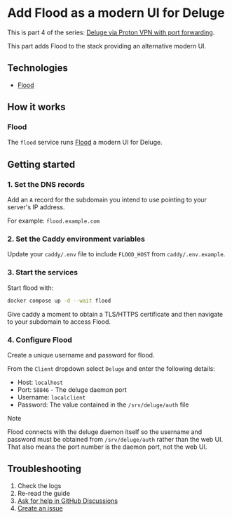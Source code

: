 # Add Flood as a modern UI for Deluge

This is part 4 of the series: [Deluge via Proton VPN with port forwarding](https://github.com/RogueOneEcho/how-to-setup-deluge-with-protonvpn-portforward).

This part adds Flood to the stack providing an alternative modern UI.

## Technologies
- [Flood](https://github.com/jesec/flood)

## How it works

### Flood

The `flood` service runs [Flood](https://github.com/jesec/flood) a modern UI for Deluge.

## Getting started

### 1. Set the DNS records

Add an `A` record for the subdomain you intend to use pointing to your server's IP address.

For example: `flood.example.com`

### 2. Set the Caddy environment variables

Update your `caddy/.env` file to include `FLOOD_HOST` from `caddy/.env.example`.

### 3. Start the services

Start flood with:

```bash
docker compose up -d --wait flood
```

Give caddy a moment to obtain a TLS/HTTPS certificate and then navigate to your subdomain to access Flood.

### 4. Configure Flood

Create a unique username and password for flood.

From the `Client` dropdown select `Deluge` and enter the following details:

- Host: `localhost`
- Port: `58846` - The deluge daemon port
- Username: `localclient`
- Password: The value contained in the `/srv/deluge/auth` file

> [!NOTE]
> Flood connects with the deluge daemon itself so the username and password must be obtained from `/srv/deluge/auth` rather than the web UI. That also means the port number is the daemon port, not the web UI.

## Troubleshooting

1. Check the logs
2. Re-read the guide
3. [Ask for help in GitHub Discussions](https://github.com/RogueOneEcho/how-to-setup-deluge-with-protonvpn-portforward/discussions)
4. [Create an issue](https://github.com/RogueOneEcho/how-to-setup-deluge-with-protonvpn-portforward/issues)
